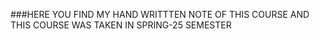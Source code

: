 ###HERE YOU FIND MY HAND WRITTTEN NOTE OF THIS COURSE AND THIS COURSE WAS TAKEN IN SPRING-25 SEMESTER
